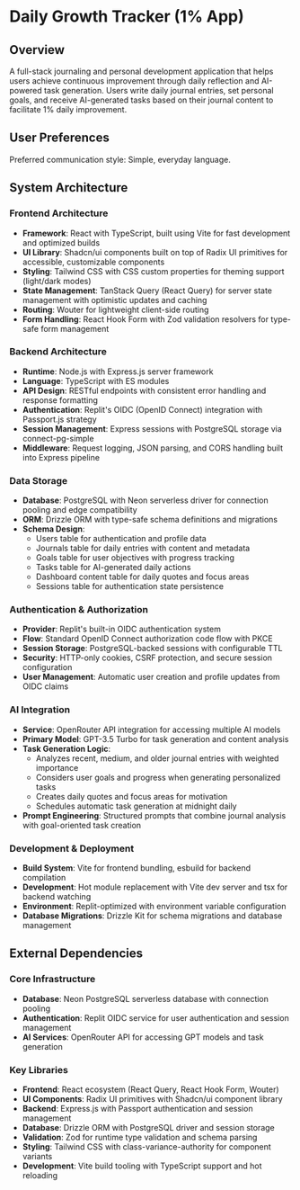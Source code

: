 # Daily Growth Tracker (1% App)

## Overview

A full-stack journaling and personal development application that helps users achieve continuous improvement through daily reflection and AI-powered task generation. Users write daily journal entries, set personal goals, and receive AI-generated tasks based on their journal content to facilitate 1% daily improvement.

## User Preferences

Preferred communication style: Simple, everyday language.

## System Architecture

### Frontend Architecture
- **Framework**: React with TypeScript, built using Vite for fast development and optimized builds
- **UI Library**: Shadcn/ui components built on top of Radix UI primitives for accessible, customizable components
- **Styling**: Tailwind CSS with CSS custom properties for theming support (light/dark modes)
- **State Management**: TanStack Query (React Query) for server state management with optimistic updates and caching
- **Routing**: Wouter for lightweight client-side routing
- **Form Handling**: React Hook Form with Zod validation resolvers for type-safe form management

### Backend Architecture
- **Runtime**: Node.js with Express.js server framework
- **Language**: TypeScript with ES modules
- **API Design**: RESTful endpoints with consistent error handling and response formatting
- **Authentication**: Replit's OIDC (OpenID Connect) integration with Passport.js strategy
- **Session Management**: Express sessions with PostgreSQL storage via connect-pg-simple
- **Middleware**: Request logging, JSON parsing, and CORS handling built into Express pipeline

### Data Storage
- **Database**: PostgreSQL with Neon serverless driver for connection pooling and edge compatibility
- **ORM**: Drizzle ORM with type-safe schema definitions and migrations
- **Schema Design**: 
  - Users table for authentication and profile data
  - Journals table for daily entries with content and metadata
  - Goals table for user objectives with progress tracking
  - Tasks table for AI-generated daily actions
  - Dashboard content table for daily quotes and focus areas
  - Sessions table for authentication state persistence

### Authentication & Authorization
- **Provider**: Replit's built-in OIDC authentication system
- **Flow**: Standard OpenID Connect authorization code flow with PKCE
- **Session Storage**: PostgreSQL-backed sessions with configurable TTL
- **Security**: HTTP-only cookies, CSRF protection, and secure session configuration
- **User Management**: Automatic user creation and profile updates from OIDC claims

### AI Integration
- **Service**: OpenRouter API integration for accessing multiple AI models
- **Primary Model**: GPT-3.5 Turbo for task generation and content analysis
- **Task Generation Logic**: 
  - Analyzes recent, medium, and older journal entries with weighted importance
  - Considers user goals and progress when generating personalized tasks
  - Creates daily quotes and focus areas for motivation
  - Schedules automatic task generation at midnight daily
- **Prompt Engineering**: Structured prompts that combine journal analysis with goal-oriented task creation

### Development & Deployment
- **Build System**: Vite for frontend bundling, esbuild for backend compilation
- **Development**: Hot module replacement with Vite dev server and tsx for backend watching
- **Environment**: Replit-optimized with environment variable configuration
- **Database Migrations**: Drizzle Kit for schema migrations and database management

## External Dependencies

### Core Infrastructure
- **Database**: Neon PostgreSQL serverless database with connection pooling
- **Authentication**: Replit OIDC service for user authentication and session management
- **AI Services**: OpenRouter API for accessing GPT models and task generation

### Key Libraries
- **Frontend**: React ecosystem (React Query, React Hook Form, Wouter)
- **UI Components**: Radix UI primitives with Shadcn/ui component library
- **Backend**: Express.js with Passport authentication and session management
- **Database**: Drizzle ORM with PostgreSQL driver and session storage
- **Validation**: Zod for runtime type validation and schema parsing
- **Styling**: Tailwind CSS with class-variance-authority for component variants
- **Development**: Vite build tooling with TypeScript support and hot reloading